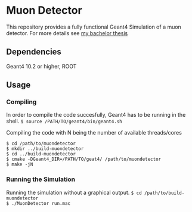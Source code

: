# Muon Detector
This repository provides a fully functional Geant4 Simulation of a muon detector. For more details see [my bachelor thesis](https://iktp.tu-dresden.de/IKTP/pub/16/Grubitz_Clemens_Bachelorarbeit.pdf)

## Dependencies
Geant4 10.2 or higher, ROOT

## Usage

### Compiling

In order to compile the code succesfully, Geant4 has to be running in the shell.
`$ source /PATH/TO/geant4/bin/geant4.sh`

Compiling the code with N being the number of available threads/cores

`$ cd /path/to/muondetector`  
`$ mkdir ../build-muondetector`  
`$ cd ../build-muondetector`  
`$ cmake -DGeant4_DIR=/PATH/TO/geat4/ /path/to/muondetector`  
`$ make -jN`  

### Running the Simulation

Running the simulation without a graphical output.
`$ cd /path/to/build-muondetector`  
`$ ./MuonDetector run.mac`  
